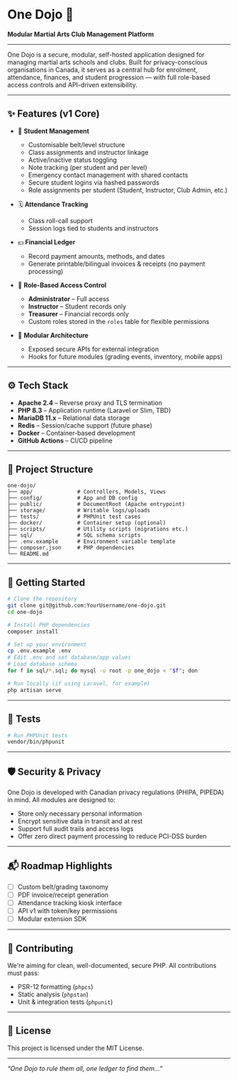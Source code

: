 # One Dojo 🥋

**Modular Martial Arts Club Management Platform**

---

One Dojo is a secure, modular, self-hosted application designed for managing martial arts schools and clubs. Built for privacy-conscious organisations in Canada, it serves as a central hub for enrolment, attendance, finances, and student progression — with full role-based access controls and API-driven extensibility.

---

## ✨ Features (v1 Core)

- 🧍 **Student Management**
  - Customisable belt/level structure
  - Class assignments and instructor linkage
  - Active/inactive status toggling
  - Note tracking (per student and per level)
  - Emergency contact management with shared contacts
  - Secure student logins via hashed passwords
  - Role assignments per student (Student, Instructor, Club Admin, etc.)

- 🗓️ **Attendance Tracking**
  - Class roll-call support
  - Session logs tied to students and instructors

- 💵 **Financial Ledger**
  - Record payment amounts, methods, and dates
  - Generate printable/bilingual invoices & receipts (no payment processing)

- 🔐 **Role-Based Access Control**
  - **Administrator** – Full access
  - **Instructor** – Student records only
  - **Treasurer** – Financial records only
  - Custom roles stored in the `roles` table for flexible permissions

- 🔌 **Modular Architecture**
  - Exposed secure APIs for external integration
  - Hooks for future modules (grading events, inventory, mobile apps)

---

## ⚙️ Tech Stack

- **Apache 2.4** – Reverse proxy and TLS termination
- **PHP 8.3** – Application runtime (Laravel or Slim, TBD)
- **MariaDB 11.x** – Relational data storage
- **Redis** – Session/cache support (future phase)
- **Docker** – Container-based development
- **GitHub Actions** – CI/CD pipeline

---

## 📁 Project Structure

```plaintext
one-dojo/
├── app/              # Controllers, Models, Views
├── config/           # App and DB config
├── public/           # DocumentRoot (Apache entrypoint)
├── storage/          # Writable logs/uploads
├── tests/            # PHPUnit test cases
├── docker/           # Container setup (optional)
├── scripts/          # Utility scripts (migrations etc.)
├── sql/              # SQL schema scripts
├── .env.example      # Environment variable template
├── composer.json     # PHP dependencies
└── README.md
````

---

## 🚀 Getting Started

```bash
# Clone the repository
git clone git@github.com:YourUsername/one-dojo.git
cd one-dojo

# Install PHP dependencies
composer install

# Set up your environment
cp .env.example .env
# Edit .env and set database/app values
# Load database schema
for f in sql/*.sql; do mysql -u root -p one_dojo < "$f"; don

# Run locally (if using Laravel, for example)
php artisan serve
```

---

## 🧪 Tests

```bash
# Run PHPUnit tests
vendor/bin/phpunit
```

---

## 🛡️ Security & Privacy

One Dojo is developed with Canadian privacy regulations (PHIPA, PIPEDA) in mind. All modules are designed to:

* Store only necessary personal information
* Encrypt sensitive data in transit and at rest
* Support full audit trails and access logs
* Offer zero direct payment processing to reduce PCI-DSS burden

---

## 📬 Roadmap Highlights

* [ ] Custom belt/grading taxonomy
* [ ] PDF invoice/receipt generation
* [ ] Attendance tracking kiosk interface
* [ ] API v1 with token/key permissions
* [ ] Modular extension SDK

---

## 🧩 Contributing

We're aiming for clean, well-documented, secure PHP. All contributions must pass:

* PSR-12 formatting (`phpcs`)
* Static analysis (`phpstan`)
* Unit & integration tests (`phpunit`)

---

## 📄 License

This project is licensed under the MIT License.

---

*“One Dojo to rule them all, one ledger to find them…”*

```
